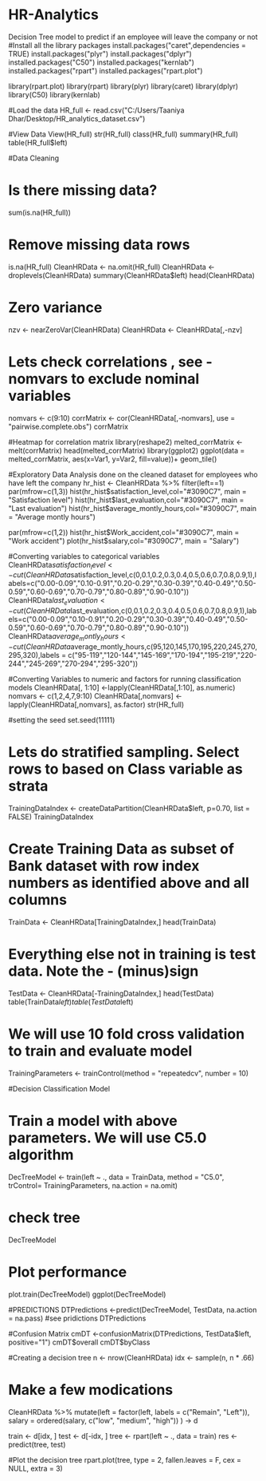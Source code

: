 # HR-Analytics
Decision Tree model to predict if an employee will leave the company or not
#Install all the library packages
install.packages("caret",dependencies = TRUE)
install.packages("plyr")
install.packages("dplyr")
installed.packages("C50")
installed.packages("kernlab")
installed.packages("rpart")
installed.packages("rpart.plot")


library(rpart.plot)
library(rpart)
library(plyr)
library(caret)
library(dplyr)
library(C50)
library(kernlab)

#Load the data
HR_full <- read.csv("C:/Users/Taaniya Dhar/Desktop/HR_analytics_dataset.csv")

#View Data
View(HR_full)
str(HR_full)
class(HR_full)
summary(HR_full)
table(HR_full$left)

#Data Cleaning
# Is there missing data?
sum(is.na(HR_full))
# Remove missing data rows
is.na(HR_full)
CleanHRData <- na.omit(HR_full)
CleanHRData <- droplevels(CleanHRData)
summary(CleanHRData$left)
head(CleanHRData)

# Zero variance

nzv <- nearZeroVar(CleanHRData)
CleanHRData <- CleanHRData[,-nzv]

# Lets check correlations , see - nomvars to exclude nominal variables
nomvars <- c(9:10)
corrMatrix <- cor(CleanHRData[,-nomvars], use = "pairwise.complete.obs")
corrMatrix

#Heatmap for correlation matrix
library(reshape2)
melted_corrMatrix <- melt(corrMatrix)
head(melted_corrMatrix)
library(ggplot2)
ggplot(data = melted_corrMatrix, aes(x=Var1, y=Var2, fill=value))+
geom_tile()

#Exploratory Data Analysis done on the cleaned dataset for employees who have left the company
hr_hist <- CleanHRData %>% filter(left==1)
par(mfrow=c(1,3))
hist(hr_hist$satisfaction_level,col="#3090C7", main = "Satisfaction level") 
hist(hr_hist$last_evaluation,col="#3090C7", main = "Last evaluation")
hist(hr_hist$average_montly_hours,col="#3090C7", main = "Average montly hours")

par(mfrow=c(1,2))
hist(hr_hist$Work_accident,col="#3090C7", main = "Work accident")
plot(hr_hist$salary,col="#3090C7", main = "Salary")


#Converting variables to categorical variables
CleanHRData$satisfaction_level <- cut(CleanHRData$satisfaction_level,c(0,0.1,0.2,0.3,0.4,0.5,0.6,0.7,0.8,0.9,1),labels=c("0.00-0.09","0.10-0.91","0.20-0.29","0.30-0.39","0.40-0.49","0.50-0.59","0.60-0.69","0.70-0.79","0.80-0.89","0.90-0.10"))
CleanHRData$last_evaluation <- cut(CleanHRData$last_evaluation,c(0,0.1,0.2,0.3,0.4,0.5,0.6,0.7,0.8,0.9,1),labels=c("0.00-0.09","0.10-0.91","0.20-0.29","0.30-0.39","0.40-0.49","0.50-0.59","0.60-0.69","0.70-0.79","0.80-0.89","0.90-0.10"))
CleanHRData$average_montly_hours <- cut(CleanHRData$average_montly_hours,c(95,120,145,170,195,220,245,270,295,320),labels = c("95-119","120-144","145-169","170-194","195-219","220-244","245-269","270-294","295-320"))

#Converting Variables to numeric and factors for running classification models
CleanHRData[, 1:10] <-lapply(CleanHRData[,1:10], as.numeric)
nomvars <- c(1,2,4,7,9:10)
CleanHRData[,nomvars] <-lapply(CleanHRData[,nomvars], as.factor)
str(HR_full)


#setting the seed
set.seed(11111)



# Lets do stratified sampling. Select rows to based on Class variable as strata
TrainingDataIndex <- createDataPartition(CleanHRData$left, p=0.70, list = FALSE)
TrainingDataIndex
# Create Training Data as subset of Bank dataset with row index numbers as identified above and all columns
TrainData <- CleanHRData[TrainingDataIndex,]
head(TrainData)
# Everything else not in training is test data. Note the - (minus)sign
TestData <- CleanHRData[-TrainingDataIndex,]
head(TestData)
table(TrainData$left)
table(TestData$left)

# We will use 10 fold cross validation to train and evaluate model
TrainingParameters <- trainControl(method = "repeatedcv", number = 10)


#Decision Classification Model
# Train a model with above parameters. We will use C5.0 algorithm
DecTreeModel <- train(left ~ ., data = TrainData, 
                      method = "C5.0",
                      trControl= TrainingParameters,
                      na.action = na.omit)

# check tree
DecTreeModel
# Plot performance
plot.train(DecTreeModel)
ggplot(DecTreeModel)

#PREDICTIONS
DTPredictions <-predict(DecTreeModel, TestData, na.action = na.pass)
#see pridictions
DTPredictions

#Confusion Matrix
cmDT <-confusionMatrix(DTPredictions, TestData$left, positive="1")
cmDT$overall
cmDT$byClass


#Creating a decision tree
n <- nrow(CleanHRData)
idx <- sample(n, n * .66)

# Make a few modications
CleanHRData %>% 
  mutate(left = factor(left, labels = c("Remain", "Left")),
    salary = ordered(salary, c("low", "medium", "high"))
  ) -> 
  d

train <- d[idx, ]
test <- d[-idx, ]
tree <- rpart(left ~ ., data = train)
res <- predict(tree, test)

#Plot the decision tree
rpart.plot(tree, type = 2, fallen.leaves = F, cex = NULL, extra = 3)
